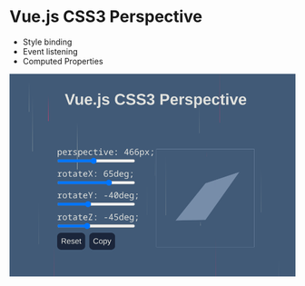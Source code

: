 # Vue.js CSS3 Perspective

- Style binding
- Event listening
- Computed Properties

![Screenshot](screenshot.png)
